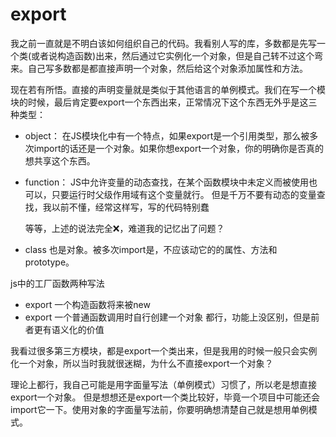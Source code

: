 # export
我之前一直就是不明白该如何组织自己的代码。我看别人写的库，多数都是先写一个类(或者说构造函数)出来，然后通过它实例化一个对象，但是自己转不过这个弯来。自己写多数都是都直接声明一个对象，然后给这个对象添加属性和方法。

现在若有所悟。直接的声明变量就是类似于其他语言的单例模式。我们在写一个模块的时候，最后肯定要export一个东西出来，正常情况下这个东西无外乎是这三种类型：

- object：
  在JS模块化中有一个特点，如果export是一个引用类型，那么被多次import的话还是一个对象。如果你想export一个对象，你的明确你是否真的想共享这个东西。

- function： 
  JS中允许变量的动态查找，在某个函数模块中未定义而被使用也可以，只要运行时父级作用域有这个变量就行。
  但是千万不要有动态的变量查找，我以前不懂，经常这样写，写的代码特别蠢

  等等，上述的说法完全❌，难道我的记忆出了问题？

- class 
  也是对象。被多次import是，不应该动它的的属性、方法和prototype。

js中的工厂函数两种写法
- export 一个构造函数将来被new
- export 一个普通函数调用时自行创建一个对象
都行，功能上没区别，但是前者更有语义化的价值

我看过很多第三方模块，都是export一个类出来，但是我用的时候一般只会实例化一个对象，所以当时我就很迷糊，为什么不直接export一个对象？

理论上都行，我自己可能是用字面量写法（单例模式）习惯了，所以老是想直接export一个对象。
但是想想还是export一个类比较好，毕竟一个项目中可能还会import它一下。使用对象的字面量写法前，你要明确想清楚自己就是想用单例模式。